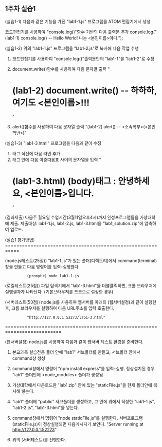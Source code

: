 1주차 실습1
-----------

(실습1-1) 다음과 같은 기능을 가진 "lab1-1.js" 프로그램을 ATOM 편집기에서 생성

   코드편집기를 사용하여 "console.log()"함수 기반의 다음 출력문 추가
	console.log("(lab1-1) console.log() -- Hello World! 나는 <본인이름>이다.");


(실습1-2) 위의 "lab1-1.js" 프로그램을 "lab1-2.js"로 복사해 다음 작업 수행

  1) 코드편집기를 사용하여 "console.log()"출력문안의 "lab1-1"을 "lab1-2"로 수정

  2) document.write()함수를 사용하여 다음 문자열 출력
         "<h1> (lab1-2) document.write() -- 하하하, 여기도 <본인이름>!!! </h1>"

  3) alert()함수를 사용하여 다음 문자열 출력
         "(lab1-2) alert() -- <소속학부>(<본인학번>)"


(실습1-3) "lab1-3.html" 프로그램을 다음과 같이 수정

  1) </head>태그 직전에 다음 라인 추가
         <script src="lab1-2.js"> </script>

  2) <body>태그 안에 다음 이중따옴표 사이의 문자열을 입력
         "<h1> (lab1-3.html)  (body)태그 : 안녕하세요, <본인이름>입니다. </h1>"


(결과제출) 다음주 월요일 수업시간(3월11일오후4시)까지 완성프로그램들을 가상대학에 제출.
     제출대상: lab1-1.js, lab1-2.js, lab1-3.html을 "lab1_solution.zip"에 압축하여 업로드.


(실습1 평가방법) ===========================================================

(node.js테스트(25점)) "lab1-1.js"가 있는 폴더(디렉토리)에서 command(terminal)창을
            만들고 다음 명령어를 입력-실행한다.

              (prompt)$ node lab1-1.js

(로컬테스트(25점)) 파일 탐색기에서 "lab1-3.html"을 더블클릭하면,
            크롬 브라우저에 실행결과가 나타난다. (기본브라우저를 크롬으로 설정한 경우)

(서버테스트(50점)) node.js를 사용하여 웹서버를 아래의 (웹서버설정)과 같이 실행한 후,
            크롬 브라우저를 실행하여 다음 URL주소를 입력 호출한다.

              "http://127.0.0.1:52273/lab1-3.html"


==========================================================================

(웹서버설정) node.js를 사용하여 다음과 같이 웹서버 테스트 환경을 준비한다.

   1) 본교과목 실습전용 폴더 안에 "lab1" 서브폴더를 만들고, 
      서브폴더 안에서 command창 생성

   2) command창에서 명령어 "npm install express"를 입력-실행.
      정상설치된 경우 "lab1" 폴더안에 <node_modules> 폴더가 생성됨

   3) 가상대학에서 다운로드한 "lab1.zip" 안에 있는 "staticFile.js"을
      현재 폴더안에 복사해 넣는다.

   4) "lab1" 폴더에 "public" 서브폴더를 생성하고, 그 안에 위에서 작성한 
      "lab1-1.js", "lab1-2.js", "lab1-3.html"을 넣는다.

   5) command창에서 명령어 "node staticFile.js"를 실행한다. 
      서버프로그램(staticFile.js)이 정상실행되면 다음메시지가 보인다.
          "Server running at http://127.0.0.1:52273"

   6) 위의 (서버테스트)를 진행한다.

